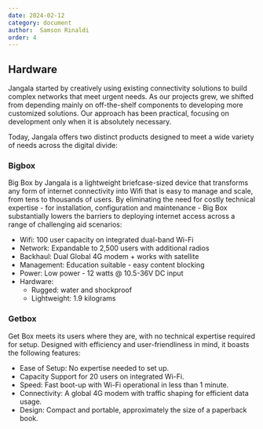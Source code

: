 ```yaml
---
date: 2024-02-12
category: document
author:  Samson Rinaldi
order: 4
---
```


## Hardware
Jangala started by creatively using existing connectivity solutions to build complex networks that meet urgent needs. As our projects grew, we shifted from depending mainly on off-the-shelf components to developing more customized solutions. Our approach has been practical, focusing on development only when it is absolutely necessary.

Today, Jangala offers two distinct products designed to meet a wide variety of needs across the digital divide:

### Bigbox
Big Box by Jangala is a lightweight briefcase-sized device that transforms any form of internet connectivity into Wifi that is easy to manage and scale, from tens to thousands of users. By eliminating the need for costly technical expertise - for installation, configuration and maintenance - Big Box substantially lowers the barriers to deploying internet access across a range of challenging aid scenarios:
* Wifi: 100 user capacity on integrated dual-band Wi-Fi
* Network: Expandable to 2,500 users with additional radios
* Backhaul: Dual Global 4G modem + works with satellite
* Management: Education suitable - easy content blocking
* Power: Low power - 12 watts @ 10.5-36V DC input
* Hardware:
  * Rugged: water and shockproof
  * Lightweight: 1.9 kilograms

### Getbox
Get Box meets its users where they are, with no technical expertise required for setup. Designed with efficiency and user-friendliness in mind, it boasts the following features:
* Ease of Setup: No expertise needed to set up.
* Capacity Support for 20 users on integrated Wi-Fi.
* Speed: Fast boot-up with Wi-Fi operational in less than 1 minute.
* Connectivity: A global 4G modem with traffic shaping for efficient data usage.
* Design: Compact and portable, approximately the size of a paperback book.
